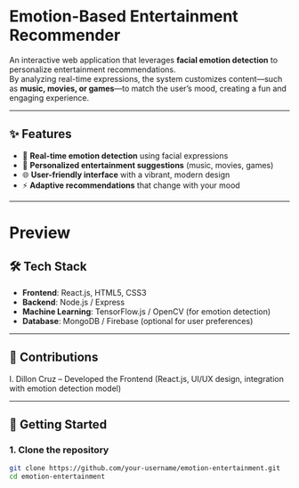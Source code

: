 # Emotion-Based Entertainment Recommender

An interactive web application that leverages **facial emotion detection** to personalize entertainment recommendations.  
By analyzing real-time expressions, the system customizes content—such as **music, movies, or games**—to match the user’s mood, creating a fun and engaging experience.  

---

## ✨ Features
- 🎥 **Real-time emotion detection** using facial expressions  
- 🎵 **Personalized entertainment suggestions** (music, movies, games)  
- 🌐 **User-friendly interface** with a vibrant, modern design  
- ⚡ **Adaptive recommendations** that change with your mood  

---
# Preview




## 🛠️ Tech Stack
- **Frontend**: React.js, HTML5, CSS3  
- **Backend**: Node.js / Express  
- **Machine Learning**: TensorFlow.js / OpenCV (for emotion detection)  
- **Database**: MongoDB / Firebase (optional for user preferences)  

---
## 🤝 Contributions

I. Dillon Cruz – Developed the Frontend (React.js, UI/UX design, integration with emotion detection model)

---
## 🚀 Getting Started

### 1. Clone the repository  
```bash
git clone https://github.com/your-username/emotion-entertainment.git
cd emotion-entertainment
